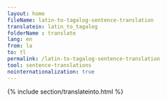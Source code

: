 ```yaml
---
layout: home
fileName: latin-to-tagalog-sentence-translation
translatein: latin_to_tagalog
folderName : translate
lang: en
from: la
to: tl
permalink: /latin-to-tagalog-sentence-translation
tool: sentence-translations
nointernationalization: true
---
```

{% include section/translateinto.html %}
